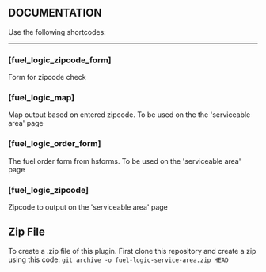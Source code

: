 ## DOCUMENTATION

Use the following shortcodes:

---

### [fuel_logic_zipcode_form]

Form for zipcode check

### [fuel_logic_map]

Map output based on entered zipcode. To be used on the the 'serviceable area' page

### [fuel_logic_order_form]

The fuel order form from hsforms. To be used on the 'serviceable area' page

### [fuel_logic_zipcode]

Zipcode to output on the 'serviceable area' page

## Zip File

To create a .zip file of this plugin. First clone this repository and create a zip using this code:
`git archive -o fuel-logic-service-area.zip HEAD`
